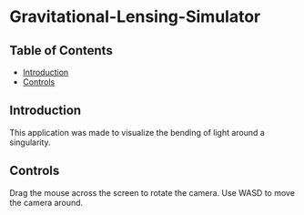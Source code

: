 # Gravitational-Lensing-Simulator

## Table of Contents
* [Introduction](introduction)
* [Controls](controls)

## Introduction
This application was made to visualize the bending of light around a singularity.

## Controls

Drag the mouse across the screen to rotate the camera.
Use WASD to move the camera around.
